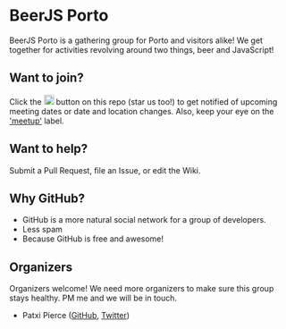 # BeerJS Porto

BeerJS Porto is a gathering group for Porto and visitors alike! We get together for activities revolving around two things, beer and JavaScript!

## Want to join?

Click the <img src="http://beerjs.github.io/sf/assets/watch.png" height="18"> button on this repo (star us too!) to get notified of upcoming meeting dates or date and location changes.  Also, keep your eye on the ['meetup'](https://github.com/beerjs/porto/labels/meetup) label.

## Want to help?

Submit a Pull Request, file an Issue, or edit the Wiki.

## Why GitHub?

* GitHub is a more natural social network for a group of developers.
* Less spam
* Because GitHub is free and awesome!

## Organizers

Organizers welcome! We need more organizers to make sure this group stays healthy. PM me and we will be in touch.

* Patxi Pierce ([GitHub](https://github.com/pachanka), [Twitter](https://twitter.com/patxipierce))
